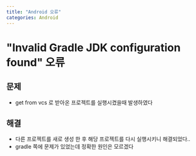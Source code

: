 ```yaml
---
title: "Android 오류"
categories: Android
---
```


# "Invalid Gradle JDK configuration found" 오류

## 문제
  - get from vcs 로 받아온 프로젝트를 실행시켰을때 발생하였다

## 해결
  - 다른 프로젝트를 새로 생성 한 후 해당 프로젝트를 다시 실행시키니 해결되었다..
  - gradle 쪽에 문제가 있었는데 정확한 원인은 모르겠다
